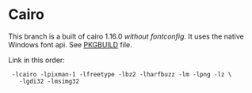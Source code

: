 # Cairo 

This branch is a built of cairo 1.16.0 _without fontconfig_. It uses the native Windows font api. See [PKGBUILD](PKGBUILD) file.

Link in this order:

```
 -lcairo -lpixman-1 -lfreetype -lbz2 -lharfbuzz -lm -lpng -lz \
   -lgdi32 -lmsimg32
```
